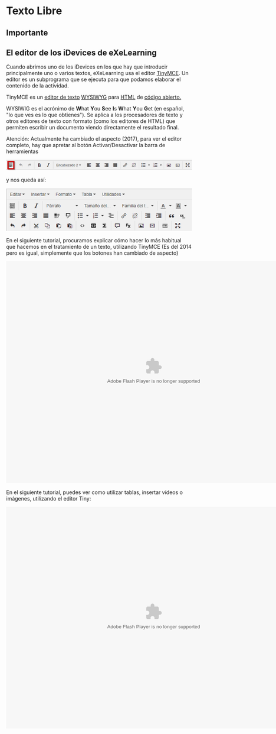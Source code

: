 
# Texto Libre

## Importante

## El editor de los iDevices de eXeLearning

Cuando abrimos uno de los iDevices en los que hay que introducir principalmente uno o varios textos, eXeLearning usa el editor [TinyMCE](http://es.wikipedia.org/wiki/TinyMCE). Un editor es un subprograma que se ejecuta para que podamos elaborar el contenido de la actividad.

TinyMCE es un [editor de texto](http://es.wikipedia.org/wiki/Editor_de_texto) [WYSIWYG](http://es.wikipedia.org/wiki/WYSIWYG) para [HTML](http://es.wikipedia.org/wiki/HTML) de [código abierto.](http://es.wikipedia.org/wiki/C%C3%B3digo_abierto)

WYSIWIG es el acrónimo de **W**hat **Y**ou **S**ee **I**s **W**hat **Y**ou **G**et (en español, "lo que ves es lo que obtienes"). Se aplica a los procesadores de texto y otros editores de texto con formato (como los editores de HTML) que permiten escribir un documento viendo directamente el resultado final.

Atención: Actualmente ha cambiado el aspecto (2017), para ver el editor completo, hay que apretar al botón Activar/Desactivar la barra de herramientas

![](img/2017-08-01_10_39_44-eXe___Texto_Libre.png)

y nos queda así:

![](img/img3.png)


En el siguiente tutorial, procuramos explicar cómo hacer lo más habitual que hacemos en el tratamiento de un texto, utilizando TinyMCE (Es del 2014 pero es igual, simplemente que los botones han cambiado de aspecto)

<object data="http://aularagon.catedu.es/materialesaularagon2013/herramelabor/tm1/tiny_edicion.swf" height="600" type="application/x-shockwave-flash" width="800"><param name="src" value="http://aularagon.catedu.es/materialesaularagon2013/herramelabor/tm1/tiny_edicion.swf"/></object>

En el siguiente tutorial, puedes ver como utilizar tablas, insertar vídeos o imágenes, utilizando el editor Tiny:

<object data="http://aularagon.catedu.es/materialesaularagon2013/herramelabor/tm1/tiny_tab_mmedia.swf" height="600" type="application/x-shockwave-flash" width="800"><param name="src" value="http://aularagon.catedu.es/materialesaularagon2013/herramelabor/tm1/tiny_tab_mmedia.swf"/></object>

